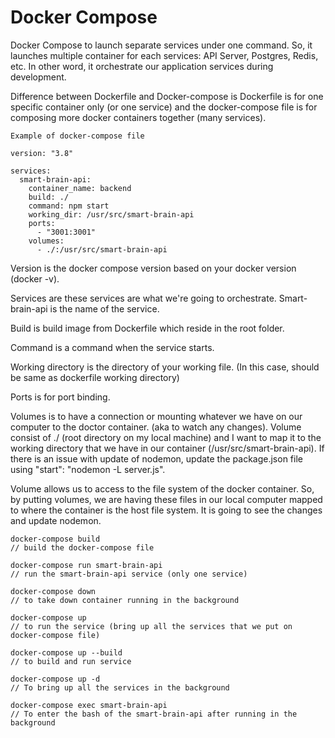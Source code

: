 # Docker Compose

Docker Compose to launch separate services under one command. So, it launches multiple container for each services: API Server, Postgres, Redis, etc. In other word, it orchestrate our application services during development.

Difference between Dockerfile and Docker-compose is Dockerfile is for one specific container only \(or one service\) and the docker-compose file is for composing more docker containers together \(many services\).

```text
Example of docker-compose file

version: "3.8"

services:
  smart-brain-api:
    container_name: backend
    build: ./
    command: npm start
    working_dir: /usr/src/smart-brain-api
    ports:
      - "3001:3001"
    volumes:
      - ./:/usr/src/smart-brain-api
```

Version is the docker compose version based on your docker version \(docker -v\).

Services are these services are what we're going to orchestrate. Smart-brain-api is the name of the service.

Build is build image from Dockerfile which reside in the root folder.

Command is a command when the service starts.

Working directory is the directory of your working file. \(In this case, should be same as dockerfile working directory\)

Ports is for port binding.

Volumes is to have a connection or mounting whatever we have on our computer to the doctor container. \(aka to watch any changes\). Volume consist of ./ \(root directory on my local machine\) and I want to map it to the working directory that we have in our container \(/usr/src/smart-brain-api\). If there is an issue with update of nodemon, update the package.json file using "start": "nodemon -L server.js".

Volume allows us to access to the file system of the docker container. So, by putting volumes, we are having these files in our local computer mapped to where the container is the host file system. It is going to see the changes and update nodemon.

```text
docker-compose build
// build the docker-compose file

docker-compose run smart-brain-api
// run the smart-brain-api service (only one service)

docker-compose down
// to take down container running in the background

docker-compose up
// to run the service (bring up all the services that we put on docker-compose file)

docker-compose up --build
// to build and run service

docker-compose up -d
// To bring up all the services in the background

docker-compose exec smart-brain-api
// To enter the bash of the smart-brain-api after running in the background
```



